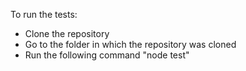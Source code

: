 To run the tests:

- Clone the repository
- Go to the folder in which the repository was cloned
- Run the following command "node test"
